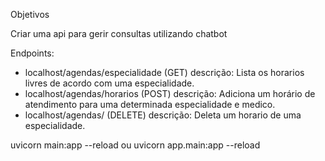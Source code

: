 Objetivos

Criar uma api para gerir consultas utilizando chatbot

Endpoints:
- localhost/agendas/especialidade (GET)
    descrição:
        Lista os horarios livres de acordo com uma especialidade.
- localhost/agendas/horarios (POST)
    descrição:
        Adiciona um horário de atendimento para uma determinada especialidade e medico.
- localhost/agendas/ (DELETE)
    descrição: 
        Deleta um horario de uma especialidade.


uvicorn main:app --reload
ou
uvicorn app.main:app --reload